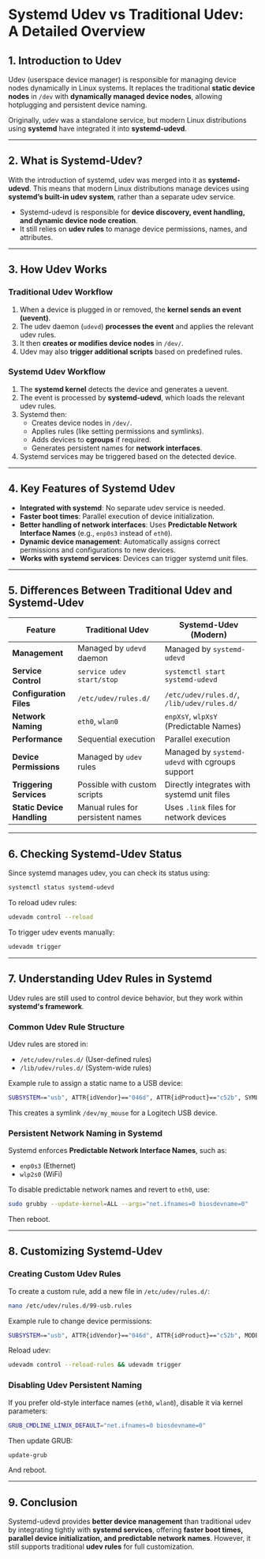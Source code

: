# **Systemd Udev vs Traditional Udev: A Detailed Overview**  

## **1. Introduction to Udev**
Udev (userspace device manager) is responsible for managing device nodes dynamically in Linux systems. It replaces the traditional **static device nodes** in `/dev` with **dynamically managed device nodes**, allowing hotplugging and persistent device naming.

Originally, udev was a standalone service, but modern Linux distributions using **systemd** have integrated it into **systemd-udevd**.

---

## **2. What is Systemd-Udev?**
With the introduction of systemd, udev was merged into it as **systemd-udevd**. This means that modern Linux distributions manage devices using **systemd’s built-in udev system**, rather than a separate udev service.

- Systemd-udevd is responsible for **device discovery, event handling, and dynamic device node creation**.
- It still relies on **udev rules** to manage device permissions, names, and attributes.

---

## **3. How Udev Works**
### **Traditional Udev Workflow**
1. When a device is plugged in or removed, the **kernel sends an event (uevent)**.
2. The udev daemon (`udevd`) **processes the event** and applies the relevant udev rules.
3. It then **creates or modifies device nodes** in `/dev/`.
4. Udev may also **trigger additional scripts** based on predefined rules.

### **Systemd Udev Workflow**
1. The **systemd kernel** detects the device and generates a uevent.
2. The event is processed by **systemd-udevd**, which loads the relevant udev rules.
3. Systemd then:
   - Creates device nodes in `/dev/`.
   - Applies rules (like setting permissions and symlinks).
   - Adds devices to **cgroups** if required.
   - Generates persistent names for **network interfaces**.
4. Systemd services may be triggered based on the detected device.

---

## **4. Key Features of Systemd Udev**
- **Integrated with systemd**: No separate udev service is needed.
- **Faster boot times**: Parallel execution of device initialization.
- **Better handling of network interfaces**: Uses **Predictable Network Interface Names** (e.g., `enp0s3` instead of `eth0`).
- **Dynamic device management**: Automatically assigns correct permissions and configurations to new devices.
- **Works with systemd services**: Devices can trigger systemd unit files.

---

## **5. Differences Between Traditional Udev and Systemd-Udev**
| Feature                | Traditional Udev            | Systemd-Udev (Modern)   |
|------------------------|---------------------------|-------------------------|
| **Management**         | Managed by `udevd` daemon | Managed by `systemd-udevd` |
| **Service Control**    | `service udev start/stop` | `systemctl start systemd-udevd` |
| **Configuration Files** | `/etc/udev/rules.d/`      | `/etc/udev/rules.d/`, `/lib/udev/rules.d/` |
| **Network Naming**     | `eth0`, `wlan0`           | `enpXsY`, `wlpXsY` (Predictable Names) |
| **Performance**       | Sequential execution       | Parallel execution |
| **Device Permissions** | Managed by `udev` rules   | Managed by `systemd-udevd` with cgroups support |
| **Triggering Services** | Possible with custom scripts | Directly integrates with systemd unit files |
| **Static Device Handling** | Manual rules for persistent names | Uses `.link` files for network devices |

---

## **6. Checking Systemd-Udev Status**
Since systemd manages udev, you can check its status using:
```bash
systemctl status systemd-udevd
```
To reload udev rules:
```bash
udevadm control --reload
```
To trigger udev events manually:
```bash
udevadm trigger
```

---

## **7. Understanding Udev Rules in Systemd**
Udev rules are still used to control device behavior, but they work within **systemd's framework**.

### **Common Udev Rule Structure**
Udev rules are stored in:
- `/etc/udev/rules.d/` (User-defined rules)
- `/lib/udev/rules.d/` (System-wide rules)

Example rule to assign a static name to a USB device:
```bash
SUBSYSTEM=="usb", ATTR{idVendor}=="046d", ATTR{idProduct}=="c52b", SYMLINK+="my_mouse"
```
This creates a symlink `/dev/my_mouse` for a Logitech USB device.

### **Persistent Network Naming in Systemd**
Systemd enforces **Predictable Network Interface Names**, such as:
- `enp0s3` (Ethernet)
- `wlp2s0` (WiFi)

To disable predictable network names and revert to `eth0`, use:
```bash
sudo grubby --update-kernel=ALL --args="net.ifnames=0 biosdevname=0"
```
Then reboot.

---

## **8. Customizing Systemd-Udev**
### **Creating Custom Udev Rules**
To create a custom rule, add a new file in `/etc/udev/rules.d/`:
```bash
nano /etc/udev/rules.d/99-usb.rules
```
Example rule to change device permissions:
```bash
SUBSYSTEM=="usb", ATTR{idVendor}=="046d", ATTR{idProduct}=="c52b", MODE="0666"
```
Reload udev:
```bash
udevadm control --reload-rules && udevadm trigger
```

### **Disabling Udev Persistent Naming**
If you prefer old-style interface names (`eth0`, `wlan0`), disable it via kernel parameters:
```bash
GRUB_CMDLINE_LINUX_DEFAULT="net.ifnames=0 biosdevname=0"
```
Then update GRUB:
```bash
update-grub
```
And reboot.

---

## **9. Conclusion**
Systemd-udevd provides **better device management** than traditional udev by integrating tightly with **systemd services**, offering **faster boot times, parallel device initialization, and predictable network names**. However, it still supports traditional **udev rules** for full customization.
